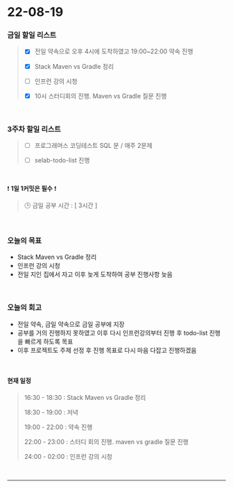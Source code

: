 # 22-08-19
 ### 금일 할일 리스트 
> - [x]  전일 약속으로 오후 4시에 도착하였고 19:00~22:00 약속 진행
>
> - [x]  Stack Maven vs Gradle 정리
>
> - [ ]  인프런 강의 시청
>
> - [x]  10시 스터디회의 진행. Maven vs Gradle 질문 진행

<br/>

### 3주차 할일 리스트  

> - [ ]  프로그래머스 코딩테스트 SQL 문 / 매주 2문제  
>
> - [ ]  selab-todo-list 진행

<br/>

❗ **1일 1커밋은 필수** ❗
> 🕒 금일 공부 시간 :  [ 3시간 ]    
  
<br/>

### 오늘의 목표
- Stack Maven vs Gradle 정리
- 인프런 강의 시청 
- 전일 지인 집에서 자고 이후 늦게 도착하여 공부 진행사항 늦음

<br>

### 오늘의 회고
- 전일 약속, 금일 약속으로 금일 공부에 지장
- 공부를 거의 진행하지 못하였고 이후 다시 인프런강의부터 진행 후 todo-list 진행을 빠르게 하도록 목표
- 이후 프로젝트도 주제 선정 후 진행 목표로 다시 마음 다잡고 진행하겠음

<br>

#### 현재 일정  
> 16:30 - 18:30 : Stack Maven vs Gradle 정리
>
> 18:30 - 19:00 : 저녁
>
> 19:00 - 22:00 : 약속 진행 
>
> 22:00 - 23:00 : 스터디 회의 진행. maven vs gradle 질문 진행
>
> 24:00 - 02:00 : 인프런 강의 시청

<br/>

------------  